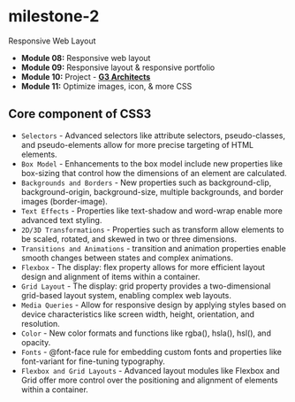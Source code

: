 # milestone-2

Responsive Web Layout

- **Module 08:** Responsive web layout
- **Module 09:** Responsive layout & responsive portfolio
- **Module 10:** Project - **[G3 Architects](https://github.com/sumayaakter533/g3-architects)**
- **Module 11:** Optimize images, icon, & more CSS

## Core component of CSS3

- `Selectors` - Advanced selectors like attribute selectors, pseudo-classes, and pseudo-elements allow for more precise targeting of HTML elements.
- `Box Model` - Enhancements to the box model include new properties like box-sizing that control how the dimensions of an element are calculated.
- `Backgrounds and Borders` - New properties such as background-clip, background-origin, background-size, multiple backgrounds, and border images (border-image).
- `Text Effects` - Properties like text-shadow and word-wrap enable more advanced text styling.
- `2D/3D Transformations` - Properties such as transform allow elements to be scaled, rotated, and skewed in two or three dimensions.
- `Transitions and Animations` - transition and animation properties enable smooth changes between states and complex animations.
- `Flexbox` - The display: flex property allows for more efficient layout design and alignment of items within a container.
- `Grid Layout` - The display: grid property provides a two-dimensional grid-based layout system, enabling complex web layouts.
- `Media Queries` - Allow for responsive design by applying styles based on device characteristics like screen width, height, orientation, and resolution.
- `Color` - New color formats and functions like rgba(), hsla(), hsl(), and opacity.
- `Fonts` - @font-face rule for embedding custom fonts and properties like font-variant for fine-tuning typography.
- `Flexbox and Grid Layouts` - Advanced layout modules like Flexbox and Grid offer more control over the positioning and alignment of elements within a container.
